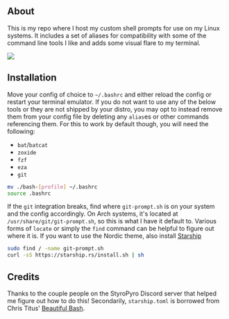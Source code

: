 ## About
This is my repo where I host my custom shell prompts for use on my Linux systems. It includes a set of aliases for compatibility with some of the command line tools I like and adds some visual flare to my terminal.

<img src="https://github.com/aurorae-nb/bash-customizations/blob/main/res/bash.png">

## Installation
Move your config of choice to `~/.bashrc` and either reload the config or restart your terminal emulator. If you do not want to use any of the below tools or they are not shipped by your distro, you may opt to instead remove them from your config file by deleting any `alias`es or other commands referencing them. For this to work by default though, you will need the following:
- `bat`/`batcat`
- `zoxide`
- `fzf`
- `eza`
- `git`
```sh
mv ./bash-[profile] ~/.bashrc
source .bashrc
```

If the `git` integration breaks, find where `git-prompt.sh` is on your system and the config accordingly. On Arch systems, it's located at `/usr/share/git/git-prompt.sh`, so this is what I have it default to. Various forms of `locate` or simply the `find` command can be helpful to figure out where it is. If you want to use the Nordic theme, also install [Starship](https://starship.rs/)
```sh
sudo find / -name git-prompt.sh
curl -sS https://starship.rs/install.sh | sh
```

## Credits
Thanks to the couple people on the StyroPyro Discord server that helped me figure out how to do this! Secondarily, `starship.toml` is borrowed from Chris Titus' [Beautiful Bash](https://github.com/christitustech/mybash).
